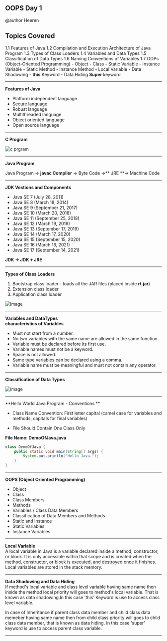 ## OOPS Day 1

 @author Heeren

 **Topics Covered**
--------------
1.1   Features of Java
1.2   Compilation and Execution Architecture of Java Program
1.3   Types of Class Loaders
1.4   Variables and Data Types
1.5   Classification of Data Types
1.6   Naming Conventions of Variables
1.7   OOPs (Object-Oriented Programming)
    -   Object
    -   Class
    -   Static Variable
    -   Instance Variable
    -   Static Method
    -   Instance Method
    -   Local Variable
    -   Data Shadowing
    -   **this** Keyword
    -   Data Hiding **Super** keyword
    
--------------

**Features of Java**

- Platform independent language
- Secure language
- Robust language
- Multithreaded language
- Object oriented language
- Open source language

---

**C Program**


![c prgram](https://github.com/codewithheeren/Java/assets/87074236/450da9f3-99c5-4cd6-bf8c-dab36ad42986)      


---

**Java Program**

Java Program -> **javac Compiler** -> Byte Code ->** JRE **-> Machine Code

---

**JDK Vestions and Components**
- Java SE 7 (July 28, 2011)
- Java SE 8 (March 18, 2014)
- Java SE 9 (September 21, 2017)
- Java SE 10 (March 20, 2018)
- Java SE 11 (September 25, 2018)
- Java SE 12 (March 19, 2019)
- Java SE 13 (September 17, 2019)
- Java SE 14 (March 17, 2020)
- Java SE 15 (September 15, 2020)
- Java SE 16 (March 16, 2021)
- Java SE 17 (September 14, 2021)

**JDK -> JDK + JRE**

---

**Types of Class Loaders**

1. Bootstrap class loader - loads all the JAR files (placed inside **rt.jar**)
2. Extension class loader
3. Application class loader

![image](https://github.com/codewithheeren/Java/assets/87074236/759457a2-bd58-4fa3-9fe4-09d68f969826)

---

**Variables and DataTypes**   
**characteristics of Variables**
- Must not start from a number.
- No two variables with the same name are allowed in the same function.
- Variable must be declared before its first use.
- Variable names must not be a keyword.
- Space is not allowed.
- Same type variables can be declared using a comma.
- Variable name must be meaningful and must not contain any operator.
---
**Classification of Data Types**

![image](https://github.com/codewithheeren/Java/assets/87074236/36f43577-4fcc-400a-b6f2-1e9d7d8957f7)

---

**Hello World Java Program - Conventions **
- Class Name Convention: First letter capital (camel case for variables and methods, capitals for final variables)

- File Should Contain One Class Only

**File Name: DemoOfJava.java**
```java
class DemoOfJava {
    public static void main(String[] args) {
        System.out.println("Hello Java.");
    }
}
```
---

**OOPS (Object Oriented Programming)**
- Object
- Class
- Class Members
- Methods
- Variables / Class Data Members
- Classification of Data Members and Methods
- Static and Instance
- Static Variables
- Instance Variables

---

**Local Variable**     
A local variable in Java is a variable declared inside a method, constructor, or block. It is only accessible within that scope and is created when the method, constructor, or block is executed, and destroyed once it finishes. Local variables are stored in the stack memory.

---

**Data Shadowing and Data Hiding**    
If method's local variable and class level variable having same name then inside the method local priority will goes to method's local variable. That is known as data shadowing.In this case 'this' Keyword is use to access class level variable.    
    
In case of Inheritance if parent class data member and child class data memeber having same name then from child class priority will goes to child class data member, that is known as data hiding.  In this case 'super' keyword is use to access parent class variable.

---
